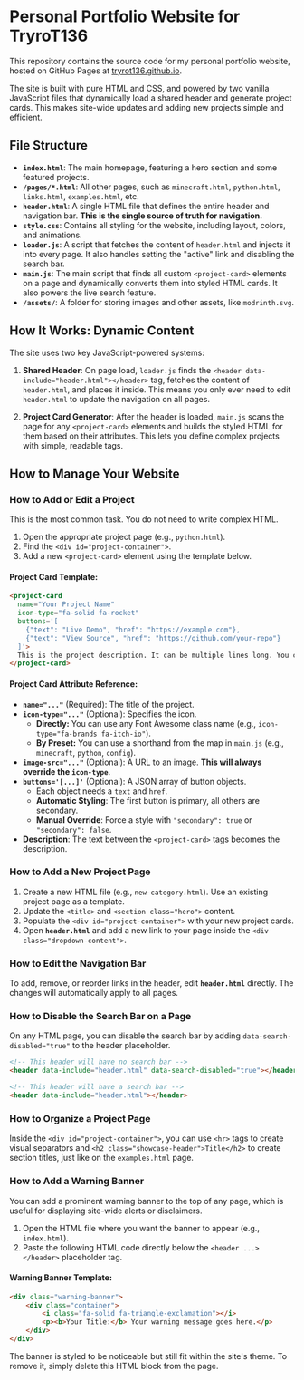# Personal Portfolio Website for TryroT136

This repository contains the source code for my personal portfolio website, hosted on GitHub Pages at [tryrot136.github.io](https://tryrot136.github.io).

The site is built with pure HTML and CSS, and powered by two vanilla JavaScript files that dynamically load a shared header and generate project cards. This makes site-wide updates and adding new projects simple and efficient.

## File Structure

-   **`index.html`**: The main homepage, featuring a hero section and some featured projects.
-   **`/pages/*.html`**: All other pages, such as `minecraft.html`, `python.html`, `links.html`, `examples.html`, etc.
-   **`header.html`**: A single HTML file that defines the entire header and navigation bar. **This is the single source of truth for navigation.**
-   **`style.css`**: Contains all styling for the website, including layout, colors, and animations.
-   **`loader.js`**: A script that fetches the content of `header.html` and injects it into every page. It also handles setting the "active" link and disabling the search bar.
-   **`main.js`**: The main script that finds all custom `<project-card>` elements on a page and dynamically converts them into styled HTML cards. It also powers the live search feature.
-   **`/assets/`**: A folder for storing images and other assets, like `modrinth.svg`.

## How It Works: Dynamic Content

The site uses two key JavaScript-powered systems:

1.  **Shared Header**: On page load, `loader.js` finds the `<header data-include="header.html"></header>` tag, fetches the content of `header.html`, and places it inside. This means you only ever need to edit `header.html` to update the navigation on all pages.

2.  **Project Card Generator**: After the header is loaded, `main.js` scans the page for any `<project-card>` elements and builds the styled HTML for them based on their attributes. This lets you define complex projects with simple, readable tags.

## How to Manage Your Website

### How to Add or Edit a Project

This is the most common task. You do not need to write complex HTML.

1.  Open the appropriate project page (e.g., `python.html`).
2.  Find the `<div id="project-container">`.
3.  Add a new `<project-card>` element using the template below.

#### Project Card Template:
```html
<project-card
  name="Your Project Name"
  icon-type="fa-solid fa-rocket"
  buttons='[
    {"text": "Live Demo", "href": "https://example.com"},
    {"text": "View Source", "href": "https://github.com/your-repo"}
  ]'>
  This is the project description. It can be multiple lines long. You can use <code>code</code> tags here for inline code.
</project-card>
```

#### Project Card Attribute Reference:
-   **`name="..."`** (Required): The title of the project.
-   **`icon-type="..."`** (Optional): Specifies the icon.
    -   **Directly:** You can use any Font Awesome class name (e.g., `icon-type="fa-brands fa-itch-io"`).
    -   **By Preset:** You can use a shorthand from the map in `main.js` (e.g., `minecraft`, `python`, `config`).
-   **`image-src="..."`** (Optional): A URL to an image. **This will always override the `icon-type`**.
-   **`buttons='[...]'`** (Optional): A JSON array of button objects.
    -   Each object needs a `text` and `href`.
    -   **Automatic Styling**: The first button is primary, all others are secondary.
    -   **Manual Override**: Force a style with `"secondary": true` or `"secondary": false`.
-   **Description**: The text between the `<project-card>` tags becomes the description.

### How to Add a New Project Page

1.  Create a new HTML file (e.g., `new-category.html`). Use an existing project page as a template.
2.  Update the `<title>` and `<section class="hero">` content.
3.  Populate the `<div id="project-container">` with your new project cards.
4.  Open **`header.html`** and add a new link to your page inside the `<div class="dropdown-content">`.

### How to Edit the Navigation Bar

To add, remove, or reorder links in the header, edit **`header.html`** directly. The changes will automatically apply to all pages.

### How to Disable the Search Bar on a Page

On any HTML page, you can disable the search bar by adding `data-search-disabled="true"` to the header placeholder.

```html
<!-- This header will have no search bar -->
<header data-include="header.html" data-search-disabled="true"></header>

<!-- This header will have a search bar -->
<header data-include="header.html"></header>
```

### How to Organize a Project Page

Inside the `<div id="project-container">`, you can use `<hr>` tags to create visual separators and `<h2 class="showcase-header">Title</h2>` to create section titles, just like on the `examples.html` page.

### How to Add a Warning Banner

You can add a prominent warning banner to the top of any page, which is useful for displaying site-wide alerts or disclaimers.

1.  Open the HTML file where you want the banner to appear (e.g., `index.html`).
2.  Paste the following HTML code directly below the `<header ...></header>` placeholder tag.

#### Warning Banner Template:
```html
<div class="warning-banner">
    <div class="container">
        <i class="fa-solid fa-triangle-exclamation"></i>
        <p><b>Your Title:</b> Your warning message goes here.</p>
    </div>
</div>
```

The banner is styled to be noticeable but still fit within the site's theme. To remove it, simply delete this HTML block from the page.